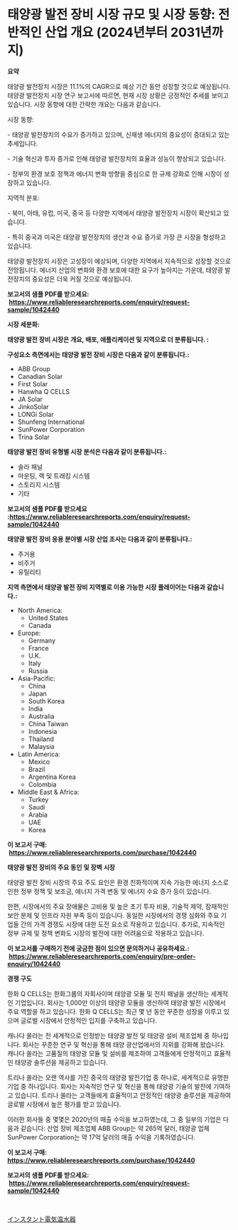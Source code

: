 <p><h1>태양광 발전 장비 시장 규모 및 시장 동향: 전반적인 산업 개요 (2024년부터 2031년까지)</h1></p><p><strong>요약</strong></p>
<p><p>태양광 발전장치 시장은 11.1%의 CAGR으로 예상 기간 동안 성장할 것으로 예상됩니다. 태양광 발전장치 시장 연구 보고서에 따르면, 현재 시장 상황은 긍정적인 추세를 보이고 있습니다. 시장 동향에 대한 간략한 개요는 다음과 같습니다.</p><p>시장 동향:</p><p>- 태양광 발전장치의 수요가 증가하고 있으며, 신재생 에너지의 중요성이 증대되고 있는 추세입니다.</p><p>- 기술 혁신과 투자 증가로 인해 태양광 발전장치의 효율과 성능이 향상되고 있습니다.</p><p>- 정부의 환경 보호 정책과 에너지 변화 방향을 중심으로 한 규제 강화로 인해 시장이 성장하고 있습니다.</p><p>지역적 분포:</p><p>- 북미, 아태, 유럽, 미국, 중국 등 다양한 지역에서 태양광 발전장치 시장이 확산되고 있습니다.</p><p>- 특히 중국과 미국은 태양광 발전장치의 생산과 수요 증가로 가장 큰 시장을 형성하고 있습니다.</p><p>태양광 발전장치 시장은 고성장이 예상되며, 다양한 지역에서 지속적으로 성장할 것으로 전망됩니다. 에너지 산업의 변화와 환경 보호에 대한 요구가 높아지는 가운데, 태양광 발전장치의 중요성은 더욱 커질 것으로 예상됩니다.</p></p>
<p><strong>보고서의 샘플 PDF를 받으세요: &nbsp;<a href="https://www.reliableresearchreports.com/enquiry/request-sample/1042440">https://www.reliableresearchreports.com/enquiry/request-sample/1042440</a></strong></p>
<p><strong>시장 세분화:</strong></p>
<p><strong> 태양광 발전 장비 시장은 개요, 배포, 애플리케이션 및 지역으로 더 분류됩니다. :</strong></p>
<p><strong>구성요소 측면에서는 태양광 발전 장비 시장은 다음과 같이 분류됩니다.:</strong></p>
<p><ul><li>ABB Group</li><li>Canadian Solar</li><li>First Solar</li><li>Hanwha Q CELLS</li><li>JA Solar</li><li>JinkoSolar</li><li>LONGi Solar</li><li>Shunfeng International</li><li>SunPower Corporation</li><li>Trina Solar</li></ul></p>
<p><strong> 태양광 발전 장비 유형별 시장 분석은 다음과 같이 분류됩니다.:</strong></p>
<p><ul><li>솔라 패널</li><li>마운팅, 랙 및 트래킹 시스템</li><li>스토리지 시스템</li><li>기타</li></ul></p>
<p><strong>보고서의 샘플 PDF를 받으세요 :<a href="https://www.reliableresearchreports.com/enquiry/request-sample/1042440">https://www.reliableresearchreports.com/enquiry/request-sample/1042440</a></strong></p>
<p><strong> 태양광 발전 장비 응용 분야별 시장 산업 조사는 다음과 같이 분류됩니다.:</strong></p>
<p><ul><li>주거용</li><li>비주거</li><li>유틸리티</li></ul></p>
<p><strong>지역 측면에서 태양광 발전 장비 지역별로 이용 가능한 시장 플레이어는 다음과 같습니다.:</strong></p>
<p><ul>
    <li>
        North America:
        <ul>
            <li>United States</li>
            <li>Canada</li>
        </ul>
    </li>
    <li>
        Europe:
        <ul>
            <li>Germany</li>
            <li>France</li>
            <li>U.K.</li>
            <li>Italy</li>
            <li>Russia</li>
        </ul>
    </li>
    <li>
        Asia-Pacific:
        <ul>
            <li>China</li>
            <li>Japan</li>
            <li>South Korea</li>
            <li>India</li>
            <li>Australia</li>
            <li>China Taiwan</li>
            <li>Indonesia</li>
            <li>Thailand</li>
            <li>Malaysia</li>
        </ul>
    </li>
    <li>
        Latin America:
        <ul>
            <li>Mexico</li>
            <li>Brazil</li>
            <li>Argentina Korea</li>
            <li>Colombia</li>
        </ul>
    </li>
    <li>
        Middle East & Africa:
        <ul>
            <li>Turkey</li>
            <li>Saudi</li>
            <li>Arabia</li>
            <li>UAE</li>
            <li>Korea</li>
        </ul>
    </li>
    </ul></p>
<p><strong>이 보고서 구매: &nbsp;<a href="https://www.reliableresearchreports.com/purchase/1042440">https://www.reliableresearchreports.com/purchase/1042440</a></strong></p>
<p><strong>태양광 발전 장비의 주요 동인 및 장벽 시장</strong></p>
<p><p>태양광 발전 장비 시장의 주요 주도 요인은 환경 친화적이며 지속 가능한 에너지 소스로 인한 정부 정책 및 보조금, 에너지 가격 변동 및 에너지 수요 증가 등이 있습니다. </p><p>한편, 시장에서의 주요 장애물은 고비용 및 높은 초기 투자 비용, 기술적 제약, 잠재적인 보안 문제 및 인프라 자원 부족 등이 있습니다. 동일한 시장에서의 경쟁 심화와 주요 기업들 간의 가격 경쟁도 시장에 대한 도전 요소로 작용하고 있습니다. 추가로, 지속적인 정부 규제 및 정책 변화도 시장의 발전에 대한 어려움으로 작용하고 있습니다.</p></p>
<p><strong>이 보고서를 구매하기 전에 궁금한 점이 있으면 문의하거나 공유하세요.: &nbsp;<a href="https://www.reliableresearchreports.com/enquiry/pre-order-enquiry/1042440">https://www.reliableresearchreports.com/enquiry/pre-order-enquiry/1042440</a></strong></p>
<p><strong>경쟁 구도</strong></p>
<p><p>한화 Q CELLS는 한화그룹의 자회사이며 태양광 모듈 및 전지 패널을 생산하는 세계적인 기업입니다. 회사는 1,000만 이상의 태양광 모듈을 생산하여 태양광 발전 시장에서 주요 역할을 하고 있습니다. 한화 Q CELLS는 최근 몇 년 동안 꾸준한 성장을 이루고 있으며 글로벌 시장에서 안정적인 입지를 구축하고 있습니다.</p><p>캐나다 쏠라는 전 세계적으로 인정받는 태양광 발전 및 태양광 설비 제조업체 중 하나입니다. 회사는 꾸준한 연구 및 혁신을 통해 태양 광산업에서의 지위를 강화해 왔습니다. 캐나다 쏠라는 고품질의 태양광 모듈 및 설비를 제조하여 고객들에게 안정적이고 효율적인 태양광 솔루션을 제공하고 있습니다.</p><p>트리나 쏠라는 오랜 역사를 가진 중국의 태양광 발전기업 중 하나로, 세계적으로 유명한 기업 중 하나입니다. 회사는 지속적인 연구 및 혁신을 통해 태양광 기술의 발전에 기여하고 있습니다. 트리나 쏠라는 고객들에게 효율적이고 안정적인 태양광 솔루션을 제공하여 글로벌 시장에서 높은 평가를 받고 있습니다.</p><p>이러한 회사들 중 몇몇은 2020년의 매출 수익을 보고하였는데, 그 중 일부의 기업은 다음과 같습니다: 산업 장비 제조업체 ABB Group는 약 265억 달러, 태양광 업체 SunPower Corporation는 약 17억 달러의 매출 수익을 기록하였습니다.</p></p>
<p><strong>이 보고서 구매: &nbsp; <a href="https://www.reliableresearchreports.com/purchase/1042440">https://www.reliableresearchreports.com/purchase/1042440</a></strong></p>
<p><strong>보고서의 샘플 PDF를 받으세요: &nbsp;<a href="https://www.reliableresearchreports.com/enquiry/request-sample/1042440">https://www.reliableresearchreports.com/enquiry/request-sample/1042440</a></strong><strong></strong></p>
<p>&nbsp;</p>
<p><p><a href="https://github.com/EstaSprer20231/Market-Research-Report-List-1/blob/main/591219412461.md">インスタント電気温水器</a></p></p>